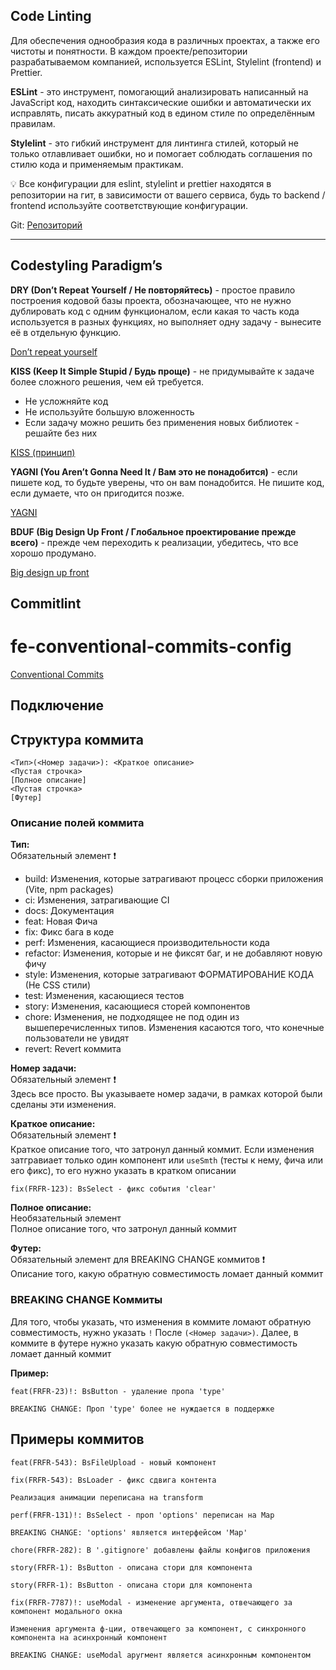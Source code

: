 ## Code Linting

Для обеспечения однообразия кода в различных проектах, а также его чистоты и понятности. В каждом проекте/репозитории разрабатываемом компанией, используется ESLint, Stylelint (frontend) и Prettier.

**ESLint** - это инструмент, помогающий анализировать написанный на JavaScript код, находить синтаксические ошибки и автоматически их исправлять, писать аккуратный код в едином стиле по определённым правилам.

**Stylelint** - это гибкий инструмент для линтинга стилей, который не только отлавливает ошибки, но и помогает соблюдать соглашения по стилю кода и применяемым практикам.

<aside>
  
💡 Все конфигурации для eslint, stylelint и prettier находятся в репозитории на гит, в зависимости от вашего сервиса, будь то backend / frontend используйте соответствующие конфигурации.

Git: [Репозиторий](https://github.com/GERYON-TEAM/codestyling-configs)

</aside>

---

## Codestyling Paradigm’s

**DRY (Don’t Repeat Yourself / Не повторяйтесь)** - простое правило построения кодовой базы проекта, обозначающее, что не нужно дублировать код с одним функционалом, если какая то часть кода используется в разных функциях, но выполняет одну задачу - вынесите её в отдельную функцию.

[Don’t repeat yourself](https://ru.wikipedia.org/wiki/Don’t_repeat_yourself)

**KISS (Keep It Simple Stupid / Будь проще)** - не придумывайте к задаче более сложного решения, чем ей требуется.

- Не усложняйте код
- Не используйте большую вложенность
- Если задачу можно решить без применения новых библиотек - решайте без них

[KISS (принцип)](https://ru.wikipedia.org/wiki/KISS_(принцип))

**YAGNI (You Aren’t Gonna Need It / Вам это не понадобится)** - если пишете код, то будьте уверены, что он вам понадобится. Не пишите код, если думаете, что он пригодится позже.

[YAGNI](https://ru.wikipedia.org/wiki/YAGNI)

**BDUF (Big Design Up Front / Глобальное проектирование прежде всего)** - прежде чем переходить к реализации, убедитесь, что все хорошо продумано.

[Big design up front](https://en.wikipedia.org/wiki/Big_design_up_front)

## Commitlint

# fe-conventional-commits-config

[Conventional Commits](https://www.conventionalcommits.org/en/v1.0.0/#summary)

## Подключение 

## Структура коммита

```text
<Тип>(<Номер задачи>): <Краткое описание>
<Пустая строчка>
[Полное описание]
<Пустая строчка>
[Футер]
```
### Описание полей коммита

**Тип:**  
Обязательный элемент :exclamation:
* build: Изменения, которые затрагивают процесс сборки приложения (Vite, npm packages)
* ci: Изменения, затрагивающие CI
* docs: Документация
* feat: Новая Фича
* fix: Фикс бага в коде
* perf: Изменения, касающиеся производительности кода
* refactor: Изменения, которые и не фиксят баг, и не добавляют новую фичу
* style: Изменения, которые затрагивают ФОРМАТИРОВАНИЕ КОДА (Не CSS стили)
* test: Изменения, касающиеся тестов
* story: Изменения, касающиеся сторей компонентов
* chore: Изменения, не подходящее не под один из вышеперечисленных типов. Изменения касаются того, что конечные пользователи не увидят
* revert: Revert коммита

**Номер задачи:**  
Обязательный элемент :exclamation:  
Здесь все просто. Вы указываете номер задачи, в рамках которой были сделаны эти изменения.

**Краткое описание:**  
Обязательный элемент :exclamation:  
Краткое описание того, что затронул данный коммит. Если изменения затгравиает только один компонент или `useSmth` (тесты к нему, фича или его фикс), то его нужно указать в кратком описании

```text 
fix(FRFR-123): BsSelect - фикс события 'clear' 
```

**Полное описание:**  
Необязательный элемент  
Полное описание того, что затронул данный коммит

**Футер:**  
Обязательный элемент для BREAKING CHANGE коммитов :exclamation:  
Описание того, какую обратную совместимость ломает данный коммит

### BREAKING CHANGE Коммиты
Для того, чтобы указать, что изменения в коммите ломают обратную совместимость, нужно указать `!` После `(<Номер задачи>)`. Далее, в коммите в футере нужно указать какую обратную совместимость ломает данный коммит

**Пример:**
```text 
feat(FRFR-23)!: BsButton - удаление пропа 'type'

BREAKING CHANGE: Проп 'type' более не нуждается в поддержке
```

## Примеры коммитов

```text
feat(FRFR-543): BsFileUpload - новый компонент
```
```text
fix(FRFR-543): BsLoader - фикс сдвига контента

Реализация анимации переписана на transform
```
```text
perf(FRFR-131)!: BsSelect - проп 'options' переписан на Map

BREAKING CHANGE: 'options' является интерфейсом 'Map'
```
```text
chore(FRFR-282): В '.gitignore' добавлены файлы конфигов приложения
```
```text
story(FRFR-1): BsButton - описана стори для компонента
```
```text
story(FRFR-1): BsButton - описана стори для компонента
```
```text
fix(FRFR-7787)!: useModal - изменение аргумента, отвечающего за компонент модального окна

Изменения аргумента ф-ции, отвечающего за компонент, с синхронного компонента на асинхронный компонент

BREAKING CHANGE: useModal аругмент является асинхронным компонентом
```
